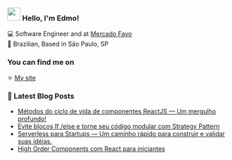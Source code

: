 ### <img src="https://media.giphy.com/media/hvRJCLFzcasrR4ia7z/giphy.gif" width="30px"> Hello, I'm Edmo!

💻 Software Engineer and at [Mercado Favo](https://github.com/mercadofavo) <br>
🏡 Brazilian, Based in São Paulo, SP

### You can find me on

⚛️ [My site](https://edmolima.com) <br>
 
### 📕 Latest Blog Posts

<!-- BLOG:START -->
- [Métodos do ciclo de vida de componentes ReactJS — Um mergulho profundo!
](https://medium.com/creditas-tech/m%C3%A9todos-do-ciclo-de-vida-de-componentes-reactjs-um-mergulho-profundo-332ed7b3b782)
- [Evite blocos If /else e torne seu código modular com Strategy Pattern](https://medium.com/creditas-tech/evite-blocos-if-else-e-torne-seu-c%C3%B3digo-modular-com-strategy-pattern-e01b31cffb88)
- [Serverless para Startups — Um caminho rápido para construir e validar suas idéias.](https://medium.com/creditas-tech/serverless-para-startups-um-caminho-r%C3%A1pido-para-construir-e-validar-suas-id%C3%A9ias-64a556f2d34f)
- [High Order Components com React para iniciantes](https://medium.com/creditas-tech/high-order-components-para-iniciantes-b4c80e054b7e?source=your_stories_page-------------------------------------)
<!-- BLOG:END -->
